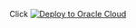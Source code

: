 Click [![Deploy to Oracle Cloud](https://oci-resourcemanager-plugin.plugins.oci.oraclecloud.com/latest/deploy-to-oracle-cloud.svg)]()
